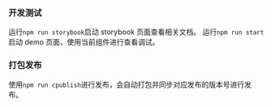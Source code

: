 ### 开发测试

运行`npm run storybook`启动 storybook 页面查看相关文档。
运行`npm run start`启动 demo 页面，使用当前组件进行查看调试。

### 打包发布

使用`npm run cpublish`进行发布，会自动打包并同步对应发布的版本号进行发布。
